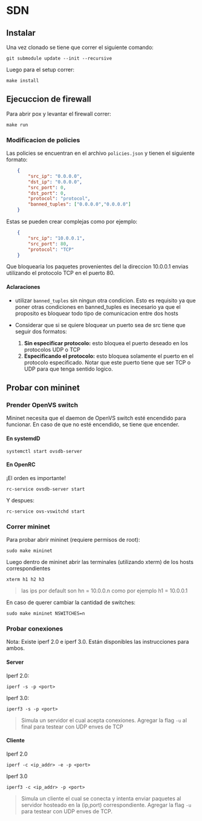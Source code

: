 # SDN
## Instalar
Una vez clonado se tiene que correr el siguiente comando:
```console
git submodule update --init --recursive
```
Luego para el setup correr:
```console
make install 
```

## Ejecuccion de firewall
Para abrir pox y levantar el firewall correr:
```console
make run
```

### Modificacion de policies
Las policies se encuentran en el archivo `policies.json` y tienen el siguiente formato:
```json
    {
        "src_ip": "0.0.0.0",
        "dst_ip": "0.0.0.0",
        "src_port": 0,
        "dst_port": 0,
        "protocol": "protocol",
        "banned_tuples": ["0.0.0.0","0.0.0.0"]
    }

```
Estas se pueden crear complejas como por ejemplo:
```json
    {
        "src_ip": "10.0.0.1",
        "src_port": 80,
        "protocol": "TCP"
    }

```
Que bloquearia los paquetes provenientes del la direccion 10.0.0.1 envias utilizando el protocolo TCP en el puerto 80.


#### Aclaraciones
- utilizar `banned_tuples` sin ningun otra condicion. Esto es requisito ya que poner otras condiciones en banned_tuples es inecesario ya que el proposito es bloquear todo tipo de comunicacion entre dos hosts

- Considerar que si se quiere bloquear un puerto sea de src tiene que seguir dos formatos:
    <ol>
    <li>  <b>Sin especificar protocolo:</b> esto bloquea el puerto deseado en los protocolos UDP o TCP   
    <li>  <b>Especificando el protocolo:</b> esto bloquea solamente el puerto en el protocolo especificado. Notar que este puerto tiene que ser TCP o UDP para que tenga sentido logico. 
    </ol>

## Probar con mininet
### Prender OpenVS switch
Mininet necesita que el daemon de OpenVS switch esté encendido para funcionar.
En caso de que no esté encendido, se tiene que encender.
#### En systemdD
```console
systemctl start ovsdb-server
```
#### En OpenRC
¡El orden es importante!
```console
rc-service ovsdb-server start
```
Y despues:
```console
rc-service ovs-vswitchd start
```

### Correr mininet
Para probar abrir mininet (requiere permisos de root):

```console
sudo make mininet
```

Luego dentro de mininet abrir las terminales (utilizando xterm) de los hosts correspondientes


```console
xterm h1 h2 h3
```

> las ips por default son hn = 10.0.0.n como por ejemplo h1 = 10.0.0.1


En caso de querer cambiar la cantidad de switches:
```console
sudo make mininet NSWITCHES=n
```

### Probar conexiones
Nota: Existe iperf 2.0 e iperf 3.0. Están disponibles las instrucciones para ambos.

#### Server
Iperf 2.0:
```console
iperf -s -p <port> 
```
Iperf 3.0:
```console
iperf3 -s -p <port> 
```
>Simula un servidor el cual acepta conexiones. Agregar la flag `-u` al final para testear con UDP enves de TCP

#### Cliente
Iperf 2.0
```console
iperf -c <ip_addr> -e -p <port> 
```
Iperf 3.0
```console
iperf3 -c <ip_addr> -p <port>
```
> Simula un cliente el cual se conecta y intenta enviar paquetes al servidor hosteado en la (ip,port) correspondiente. Agregar la flag `-u` para testear con UDP enves de TCP.
